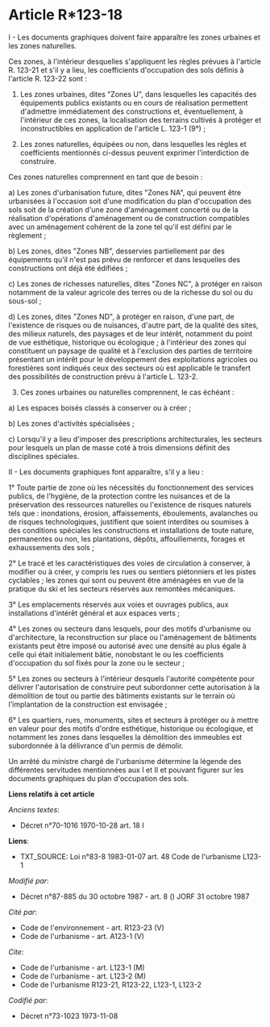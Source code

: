# Article R*123-18

I - Les documents graphiques doivent faire apparaître les zones urbaines et les zones naturelles.

Ces zones, à l'intérieur desquelles s'appliquent les règles prévues à l'article R. 123-21 et s'il y a lieu, les coefficients
d'occupation des sols définis à l'article R. 123-22 sont :

1. Les zones urbaines, dites "Zones U", dans lesquelles les capacités des équipements publics existants ou en cours de
réalisation permettent d'admettre immédiatement des constructions et, éventuellement, à l'intérieur de ces zones, la
localisation des terrains cultivés à protéger et inconstructibles en application de l'article L. 123-1 (9°) ;

2. Les zones naturelles, équipées ou non, dans lesquelles les règles et coefficients mentionnés ci-dessus peuvent exprimer
l'interdiction de construire.

Ces zones naturelles comprennent en tant que de besoin :

a)  Les zones d'urbanisation future, dites "Zones NA", qui peuvent être urbanisées à l'occasion soit d'une modification du
plan d'occupation des sols soit de la création d'une zone d'aménagement concerté ou de la réalisation d'opérations
d'aménagement ou de construction compatibles avec un aménagement cohérent de la zone tel qu'il est défini par le règlement ;

b) Les zones, dites "Zones NB", desservies partiellement par des équipements qu'il n'est pas prévu de renforcer et dans
lesquelles des constructions ont déjà été édifiées ;

c) Les zones de richesses naturelles, dites "Zones NC", à protéger en raison notamment de la valeur agricole des terres ou de
la richesse du sol ou du sous-sol ;

d) Les zones, dites "Zones ND", à protéger en raison, d'une part, de l'existence de risques ou de nuisances, d'autre part, de
la qualité des sites, des milieux naturels, des paysages et de leur intérêt, notamment du point de vue esthétique, historique
ou écologique ; à l'intérieur des zones qui constituent un paysage de qualité et à l'exclusion des parties de territoire
présentant un intérêt pour le développement des exploitations agricoles ou forestières sont indiqués ceux des secteurs où est
applicable le transfert des possibilités de construction prévu à l'article L. 123-2.

3. Ces zones urbaines ou naturelles comprennent, le cas échéant :

a) Les espaces boisés classés à conserver ou à créer ;

b) Les zones d'activités spécialisées ;

c) Lorsqu'il y a lieu d'imposer des prescriptions architecturales, les secteurs pour lesquels un plan de masse coté à trois
dimensions définit des disciplines spéciales.

II - Les documents graphiques font apparaître, s'il y a lieu :

1° Toute partie de zone où les nécessités du fonctionnement des services publics, de l'hygiène, de la protection contre les
nuisances et de la préservation des ressources naturelles ou l'existence de risques naturels tels que : inondations, érosion,
affaissements, éboulements, avalanches ou de risques technologiques, justifient que soient interdites ou soumises à des
conditions spéciales les constructions et installations de toute nature, permanentes ou non, les plantations, dépôts,
affouillements, forages et exhaussements des sols ;

2° Le tracé et les caractéristiques des voies de circulation à conserver, à modifier ou à créer, y compris les rues ou
sentiers piétonniers et les pistes cyclables ; les zones qui sont ou peuvent être aménagées en vue de la pratique du ski et
les secteurs réservés aux remontées mécaniques.

3° Les emplacements réservés aux voies et ouvrages publics, aux installations d'intérêt général et aux espaces verts ;

4° Les zones ou secteurs dans lesquels, pour des motifs d'urbanisme ou d'architecture, la reconstruction sur place ou
l'aménagement de bâtiments existants peut être imposé ou autorisé avec une densité au plus égale à celle qui était
initialement bâtie, nonobstant le ou les coefficients d'occupation du sol fixés pour la zone ou le secteur ;

5° Les zones ou secteurs à l'intérieur desquels l'autorité compétente pour délivrer l'autorisation de construire peut
subordonner cette autorisation à la démolition de tout ou partie des bâtiments existants sur le terrain où l'implantation de
la construction est envisagée ;

6° Les quartiers, rues, monuments, sites et secteurs à protéger ou à mettre en valeur pour des motifs d'ordre esthétique,
historique ou écologique, et notamment les zones dans lesquelles la démolition des immeubles est subordonnée à la délivrance
d'un permis de démolir.

Un arrêté du ministre chargé de l'urbanisme détermine la légende des différentes servitudes mentionnées aux I et II et
pouvant figurer sur les documents graphiques du plan d'occupation des sols.

**Liens relatifs à cet article**

_Anciens textes_:

  - Décret n°70-1016 1970-10-28 art. 18 I

**Liens**:

  - TXT_SOURCE: Loi n°83-8 1983-01-07 art. 48 Code de l'urbanisme L123-1

_Modifié par_:

  - Décret n°87-885 du 30 octobre 1987 - art. 8 () JORF 31 octobre 1987

_Cité par_:

  - Code de l'environnement - art. R123-23 (V)
  - Code de l'urbanisme - art. A123-1 (V)

_Cite_:

  - Code de l'urbanisme - art. L123-1 (M)
  - Code de l'urbanisme - art. L123-2 (M)
  - Code de l'urbanisme R123-21, R123-22, L123-1, L123-2

_Codifié par_:

  - Décret n°73-1023 1973-11-08
